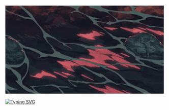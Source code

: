 ![Header](https://github.com/Determindev/Determindev/blob/main/assets/anime.gif)




[![Typing SVG](https://readme-typing-svg.herokuapp.com?color=%9490ee&lines=Welcome-to-my-profile)](https://git.io/typing-svg)



